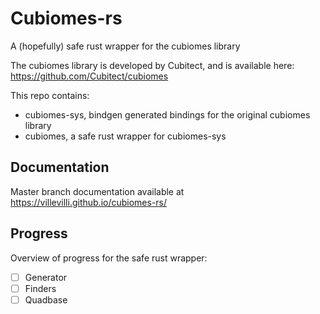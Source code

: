 # Cubiomes-rs
A (hopefully) safe rust wrapper for the cubiomes library

The cubiomes library is developed by Cubitect, and is available here: 
https://github.com/Cubitect/cubiomes

This repo contains:
- cubiomes-sys, bindgen generated bindings for the original cubiomes library
- cubiomes, a safe rust wrapper for cubiomes-sys

## Documentation
Master branch documentation available at https://villevilli.github.io/cubiomes-rs/

## Progress
Overview of progress for the safe rust wrapper:
- [ ] Generator
- [ ] Finders
- [ ] Quadbase
